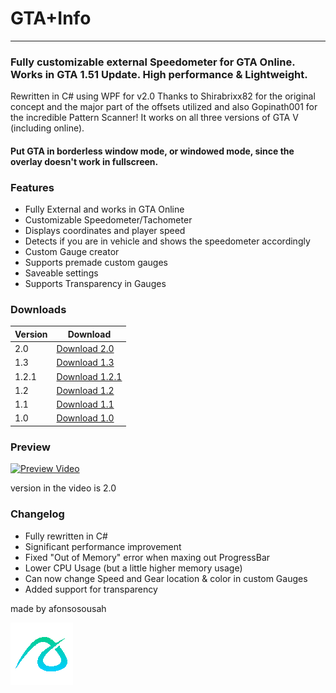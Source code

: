 # GTA+Info

---
### Fully customizable external Speedometer for GTA Online. Works in GTA 1.51 Update. High performance &amp; Lightweight.
Rewritten in C# using WPF for v2.0
Thanks to Shirabrixx82 for the original concept and the major part of the offsets utilized and also Gopinath001 for the incredible Pattern Scanner!
It works on all three versions of GTA V (including online).

#### Put GTA in borderless window mode, or windowed mode, since the overlay doesn't work in fullscreen.

### Features
- Fully External and works in GTA Online
- Customizable Speedometer/Tachometer
- Displays coordinates and player speed
- Detects if you are in vehicle and shows the speedometer accordingly
- Custom Gauge creator
- Supports premade custom gauges
- Saveable settings
- Supports Transparency in Gauges

### Downloads

| Version | Download |
| ------ | ------ |
| 2.0 | [Download 2.0][2.0] |
| 1.3 | [Download 1.3][1.3] |
| 1.2.1 | [Download 1.2.1][1.2.1] |
| 1.2 | [Download 1.2][1.2] |
| 1.1 | [Download 1.1][1.1] |
| 1.0| [Download 1.0][1.0] |

### Preview
[![Preview Video](/docs/ezgif.com-gif-maker.gif)](https://streamable.com/hp31sj)

version in the video is 2.0


### Changelog

- Fully rewritten in C#
- Significant performance improvement
- Fixed "Out of Memory" error when maxing out ProgressBar
- Lower CPU Usage (but a little higher memory usage)
- Can now change Speed and Gear location & color in custom Gauges
- Added support for transparency

made by afonsosousah

[![N|Solid](/docs/afonso1234logo_trans100x100.gif)](https://www.afonsosousah.xyz)

   [2.0]: <https://github.com/afonsosousah/gtaonlinespeedometer/releases/download/2.0/GTA+Info_v2.0.exe/>
   [1.3]: <https://github.com/afonsosousah/gtaonlinespeedometer/raw/master/GTA%2BInfo_v1.3.exe/>
   [1.2.1]: <https://github.com/afonsosousah/gtaonlinespeedometer/raw/master/GTA%2BInfo_v1.2.1.exe/>
   [1.2]: <https://github.com/afonsosousah/gtaonlinespeedometer/raw/master/GTA%2BInfo_v1.2.exe>
   [1.1]: <https://github.com/afonsosousah/gtaonlinespeedometer/raw/master/WindowsApp5_original.exe>
   [1.0]: <https://github.com/afonsosousah/gtaonlinespeedometer/raw/master/GTA%2BInfo_v2.0.exe/>
